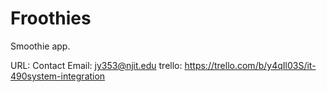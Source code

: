 # Froothies
Smoothie app.

URL: 
Contact Email: jy353@njit.edu
trello: https://trello.com/b/y4qIl03S/it-490system-integration


